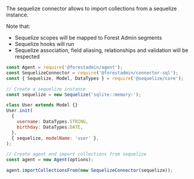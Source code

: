 The sequelize connector allows to import collections from a sequelize instance.

Note that:

- Sequelize scopes will be mapped to Forest Admin segments
- Sequelize hooks will run
- Sequelize association, field aliasing, relationships and validation will be respected

```javascript
const Agent = require('@forestadmin/agent');
const SequelizeConnector = require('@forestadmin/connector-sql');
const { Sequelize, Model, DataTypes } = require('@sequelize/core');

// Create a sequelize instance
const sequelize = new Sequelize('sqlite::memory:');

class User extends Model {}
User.init(
  {
    username: DataTypes.STRING,
    birthday: DataTypes.DATE,
  },
  { sequelize, modelName: 'user' },
);

// Create agent and import collections from sequelize
const agent = new Agent(options);

agent.importCollectionsFrom(new SequelizeConnector(sequelize));
```
